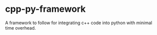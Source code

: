 # cpp-py-framework
A framework to follow for integrating c++ code into python with minimal time overhead. 
